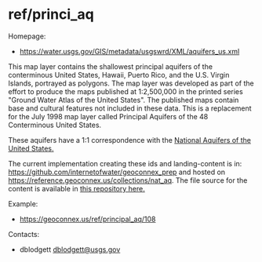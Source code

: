 ref/princi\_aq
===

Homepage:
* https://water.usgs.gov/GIS/metadata/usgswrd/XML/aquifers_us.xml

This map layer contains the shallowest principal aquifers of the conterminous United States, Hawaii, Puerto Rico, and the U.S. Virgin Islands, portrayed as polygons.  The map layer was developed as part of the effort to produce the maps published at 1:2,500,000 in the printed series "Ground Water Atlas of the United States". The published maps contain base and cultural features not included in these data.  This is a replacement for the July 1998 map layer called Principal Aquifers of the 48 Conterminous United States.

These aquifers have a 1:1 correspondence with the [National Aquifers of the United States.](https://github.com/internetofwater/geoconnex.us/tree/master/namespaces/ref/nat_aq)

The current implementation creating these ids and landing-content is in: https://github.com/internetofwater/geoconnex_prep and hosted on https://reference.geoconnex.us/collections/nat_aq. The file source for the content is available in [this repository here.](https://github.com/internetofwater/reference.geoconnex.us)

Example:
* https://geoconnex.us/ref/principal_aq/108

Contacts:
* dblodgett <dblodgett@usgs.gov>

